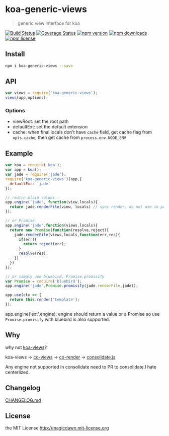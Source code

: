 # koa-generic-views
> generic view interface for koa

[![Build Status](https://img.shields.io/travis/magicdawn/koa-generic-views.svg?style=flat-square)](https://travis-ci.org/magicdawn/koa-generic-views)
[![Coverage Status](https://img.shields.io/codecov/c/github/magicdawn/koa-generic-views.svg?style=flat-square)](https://codecov.io/gh/magicdawn/koa-generic-views)
[![npm version](https://img.shields.io/npm/v/koa-generic-views.svg?style=flat-square)](https://www.npmjs.com/package/koa-generic-views)
[![npm downloads](https://img.shields.io/npm/dm/koa-generic-views.svg?style=flat-square)](https://www.npmjs.com/package/koa-generic-views)
[![npm license](https://img.shields.io/npm/l/koa-generic-views.svg?style=flat-square)](http://magicdawn.mit-license.org)

## Install
```sh
npm i koa-generic-views --save
```

## API
```js
var views = require('koa-generic-views');
views(app,options);
```
### Options

- viewRoot: set the root path
- defaultExt: set the default extension
- cache: when final locals don't have `cache` field, get cache flag from `opts.cache`, then get cache from `process.env.NODE_ENV`


## Example
```js
var koa = require('koa');
var app = koa();
var jade = require('jade');
require('koa-generic-views')(app,{
  defaultExt: 'jade'
});

// reutrn plain values
app.engine('jade', function(view,locals){
  return jade.renderFile(view, locals) // sync render, do not use in production
});

// or Promise
app.engine('jade',function(views,locals){
  return new Promise(function(resolve,reject){
    jade.renderFile(views,locals,function(err,res){
      if(err){
        return reject(err);
      }
      resolve(res);
    })
  })
});

// or simply use bluebird, Promise.promisify
var Promise = require('bluebird');
app.engine('jade',Promise.promisify(jade.renderFile,jade));

app.use(ctx => {
  return this.render('template');
});
```

app.engine('ext',engine);
engine should return a value or a Promise
so use `Promise.promisify` with bluebird is also supported.


## Why
why not [koa-views](https://github.com/queckezz/koa-views)?

koa-views -> [co-views](https://github.com/tj/co-views) -> [co-render](https://github.com/tj/co-render)
-> [consolidate.js](https://github.com/tj/consolidate.js)

Any engine not supported in consolidate need to PR to consolidate.I hate centerlized.

## Changelog
[CHANGELOG.md](CHANGELOG.md)

## License
the MIT License http://magicdawn.mit-license.org